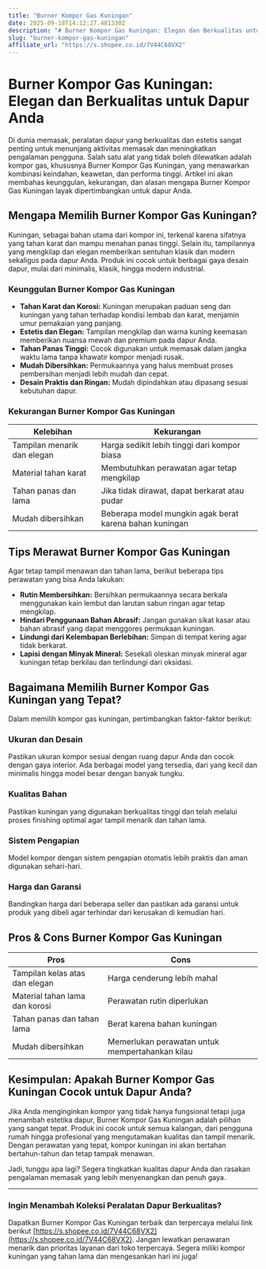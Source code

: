 ```yaml
---
title: "Burner Kompor Gas Kuningan"
date: 2025-09-18T14:12:27.481330Z
description: "# Burner Kompor Gas Kuningan: Elegan dan Berkualitas untuk Dapur Anda..."
slug: "burner-kompor-gas-kuningan"
affiliate_url: "https://s.shopee.co.id/7V44C68VX2"
---
```

# Burner Kompor Gas Kuningan: Elegan dan Berkualitas untuk Dapur Anda

Di dunia memasak, peralatan dapur yang berkualitas dan estetis sangat penting untuk menunjang aktivitas memasak dan meningkatkan pengalaman pengguna. Salah satu alat yang tidak boleh dilewatkan adalah kompor gas, khususnya Burner Kompor Gas Kuningan, yang menawarkan kombinasi keindahan, keawetan, dan performa tinggi. Artikel ini akan membahas keunggulan, kekurangan, dan alasan mengapa Burner Kompor Gas Kuningan layak dipertimbangkan untuk dapur Anda.

## Mengapa Memilih Burner Kompor Gas Kuningan?

Kuningan, sebagai bahan utama dari kompor ini, terkenal karena sifatnya yang tahan karat dan mampu menahan panas tinggi. Selain itu, tampilannya yang mengkilap dan elegan memberikan sentuhan klasik dan modern sekaligus pada dapur Anda. Produk ini cocok untuk berbagai gaya desain dapur, mulai dari minimalis, klasik, hingga modern industrial.

### Keunggulan Burner Kompor Gas Kuningan

- **Tahan Karat dan Korosi:** Kuningan merupakan paduan seng dan kuningan yang tahan terhadap kondisi lembab dan karat, menjamin umur pemakaian yang panjang.
- **Estetis dan Elegan:** Tampilan mengkilap dan warna kuning keemasan memberikan nuansa mewah dan premium pada dapur Anda.
- **Tahan Panas Tinggi:** Cocok digunakan untuk memasak dalam jangka waktu lama tanpa khawatir kompor menjadi rusak.
- **Mudah Dibersihkan:** Permukaannya yang halus membuat proses pembersihan menjadi lebih mudah dan cepat.
- **Desain Praktis dan Ringan:** Mudah dipindahkan atau dipasang sesuai kebutuhan dapur.

### Kekurangan Burner Kompor Gas Kuningan

| Kelebihan                     | Kekurangan                                   |
|------------------------------|----------------------------------------------|
| Tampilan menarik dan elegan | Harga sedikit lebih tinggi dari kompor biasa |
| Material tahan karat         | Membutuhkan perawatan agar tetap mengkilap |
| Tahan panas dan lama       | Jika tidak dirawat, dapat berkarat atau pudar |
| Mudah dibersihkan          | Beberapa model mungkin agak berat karena bahan kuningan |

## Tips Merawat Burner Kompor Gas Kuningan

Agar tetap tampil menawan dan tahan lama, berikut beberapa tips perawatan yang bisa Anda lakukan:

- **Rutin Membersihkan:** Bersihkan permukaannya secara berkala menggunakan kain lembut dan larutan sabun ringan agar tetap mengkilap.
- **Hindari Penggunaan Bahan Abrasif:** Jangan gunakan sikat kasar atau bahan abrasif yang dapat menggores permukaan kuningan.
- **Lindungi dari Kelembapan Berlebihan:** Simpan di tempat kering agar tidak berkarat.
- **Lapisi dengan Minyak Mineral:** Sesekali oleskan minyak mineral agar kuningan tetap berkilau dan terlindungi dari oksidasi.

## Bagaimana Memilih Burner Kompor Gas Kuningan yang Tepat?

Dalam memilih kompor gas kuningan, pertimbangkan faktor-faktor berikut:

### Ukuran dan Desain

Pastikan ukuran kompor sesuai dengan ruang dapur Anda dan cocok dengan gaya interior. Ada berbagai model yang tersedia, dari yang kecil dan minimalis hingga model besar dengan banyak tungku.

### Kualitas Bahan

Pastikan kuningan yang digunakan berkualitas tinggi dan telah melalui proses finishing optimal agar tampil menarik dan tahan lama.

### Sistem Pengapian

Model kompor dengan sistem pengapian otomatis lebih praktis dan aman digunakan sehari-hari.

### Harga dan Garansi

Bandingkan harga dari beberapa seller dan pastikan ada garansi untuk produk yang dibeli agar terhindar dari kerusakan di kemudian hari.

## Pros & Cons Burner Kompor Gas Kuningan

| Pros                                | Cons                                        |
|-------------------------------------|----------------------------------------------|
| Tampilan kelas atas dan elegan     | Harga cenderung lebih mahal               |
| Material tahan lama dan korosi      | Perawatan rutin diperlukan               |
| Tahan panas dan tahan lama         | Berat karena bahan kuningan               |
| Mudah dibersihkan                  | Memerlukan perawatan untuk mempertahankan kilau |

## Kesimpulan: Apakah Burner Kompor Gas Kuningan Cocok untuk Dapur Anda?

Jika Anda menginginkan kompor yang tidak hanya fungsional tetapi juga menambah estetika dapur, Burner Kompor Gas Kuningan adalah pilihan yang sangat tepat. Produk ini cocok untuk semua kalangan, dari pengguna rumah hingga profesional yang mengutamakan kualitas dan tampil menarik. Dengan perawatan yang tepat, kompor kuningan ini akan bertahan bertahun-tahun dan tetap tampak menawan.

Jadi, tunggu apa lagi? Segera tingkatkan kualitas dapur Anda dan rasakan pengalaman memasak yang lebih menyenangkan dan penuh gaya.

---

### Ingin Menambah Koleksi Peralatan Dapur Berkualitas?

Dapatkan Burner Kompor Gas Kuningan terbaik dan terpercaya melalui link berikut [https://s.shopee.co.id/7V44C68VX2](https://s.shopee.co.id/7V44C68VX2). Jangan lewatkan penawaran menarik dan prioritas layanan dari toko terpercaya. Segera miliki kompor kuningan yang tahan lama dan mengesankan hari ini juga!